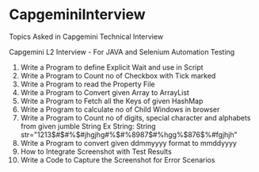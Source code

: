 # CapgeminiInterview
Topics Asked in Capgemini Technical Interview


Capgemini L2 Interview - For JAVA and Selenium Automation Testing

1. Write a Program to define Explicit Wait and use in Script
2. Write a Program to Count no of Checkbox with Tick marked
3. Write a Program to read the Property File
4. Write a Program to Convert given Array to ArrayList
5. Write a Program to Fetch all the Keys of given HashMap
6. Write a Program to calculate no of Child Windows in browser
7. Write a Program to Count no of digits, special character and alphabets from given jumble String
	Ex String: String str="1213$#$#%$#jhgjhg#%$#%8987$#%hgg%$876$%#fgjhjh"
8. Write a Program to convert given ddmmyyyy format to mmddyyyy
9. How to Integrate Screenshot with Test Results
10. Write a Code to Capture the Screenshot for Error Scenarios